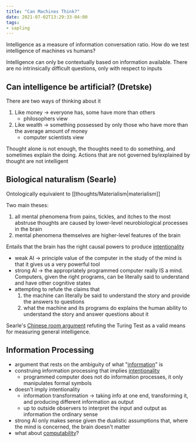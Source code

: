 ```yaml
---
title: "Can Machines Think?"
date: 2021-07-02T13:29:33-04:00
tags:
- sapling
---
```


Intelligence as a measure of information conversation ratio. How do we test intelligence of machines vs humans?

Intelligence can only be contextually based on information available. There are no intrinsically difficult questions, only with respect to inputs

## Can intelligence be artificial? (Dretske)
There are two ways of thinking about it
1. Like money → everyone has, some have more than others
	-   philosophers view
2. Like wealth → something possessed by only those who have more than the average amount of money
	-   computer scientists view

Thought alone is not enough, the thoughts need to do something, and sometimes explain the doing. Actions that are not governed by/explained by thought are not intelligent

## Biological naturalism (Searle)
Ontologically equivalent to [[thoughts/Materialism|materialism]]

Two main theses:
1.  all mental phenomena from pains, tickles, and itches to the most abstruse thoughts are caused by lower-level neurobiological processes in the brain
2.  mental phenomena themselves are higher-level features of the brain

Entails that the brain has the right causal powers to produce [intentionality](thoughts/intentionality.md)   
-   weak AI → principle value of the computer in the study of the mind is that it gives us a very powerful tool
-   strong AI → the appropriately programmed computer really IS a mind. Computers, given the right programs, can be literally said to understand and have other cognitive states
-   attempting to refute the claims that
    1.  the machine can literally be said to understand the story and provide the answers to questions
    2.  what the machine and its programs do explains the human ability to understand the story and answer questions about it

Searle's [Chinese room argument](thoughts/Chinese%20room%20argument.md) refuting the Turing Test as a valid means for measuring general intelligence.

## Information Processing
-   argument that rests on the ambiguity of what "[information](thoughts/information.md)" is
-   construing information processing that implies [intentionality](thoughts/intentionality.md)
	-   programmed computer does not do information processes, it only manipulates formal symbols
-   doesn't imply intentionality
	-   information transformation → taking info at one end, transforming it, and producing different information as output
	-   up to outside observers to interpret the input and output as information the ordinary sense
-   strong AI only makes sense given the dualistic assumptions that, where the mind is concerned, the brain doesn't matter
- what about [computability](thoughts/computability.md)?

